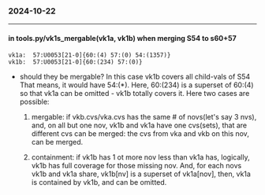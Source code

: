 ### 2024-10-22
---
#### in tools.py/vk1s_mergable(vk1a, vk1b) when merging S54 to s60+57
```
vk1a:  57:U0053[21-0]{60:(4) 57:(0) 54:(1357)}
vk1b:  57:U0053[21-0]{60:(234) 57:(0)}
```
- should they be mergable? In this case vk1b covers all child-vals of S54
  That means, it would have 54:(*). Here, 60:(234) is a superset of 60:(4)
  so that vk1a can be omitted - vk1b totally covers it. Here two cases are possible:

    1. mergable:
       if vkb.cvs/vka.cvs has the same # of novs(let's say 3 nvs), and, 
       on all but one nov, vk1b and vk1a have one cvs(sets), that are different cvs can be merged: the cvs from vka and vkb on this nov, can be merged.

    2. containment:
       if vk1b has 1 ot more nov less than vk1a has, logically, vk1b has full coverage for those missing nov. And, for each novs vk1b and vk1a share, vk1b[nv] is a superset of vk1a[nov], then, vk1a is contained by vk1b, and can be omitted.


